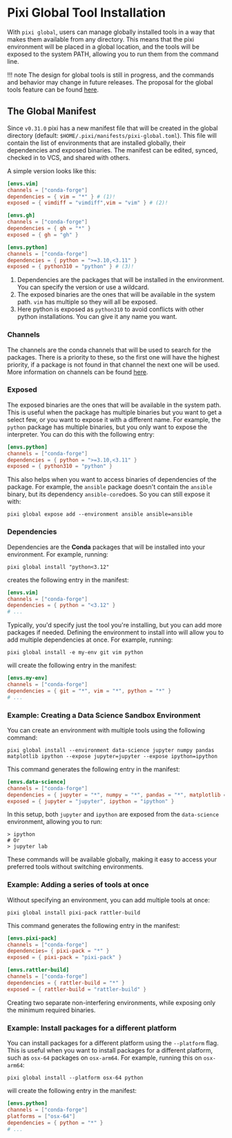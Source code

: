 # Pixi Global Tool Installation

With `pixi global`, users can manage globally installed tools in a way that makes them available from any directory.
This means that the pixi environment will be placed in a global location, and the tools will be exposed to the system PATH, allowing you to run them from the command line.

!!! note
    The design for global tools is still in progress, and the commands and behavior may change in future releases.
    The proposal for the global tools feature can be found [here](../design_proposals/pixi_global_manifest.md).

## The Global Manifest
Since `v0.31.0` pixi has a new manifest file that will be created in the global directory (default: `$HOME/.pixi/manifests/pixi-global.toml`).
This file will contain the list of environments that are installed globally, their dependencies and exposed binaries.
The manifest can be edited, synced, checked in to VCS, and shared with others.

A simple version looks like this:
```toml
[envs.vim]
channels = ["conda-forge"]
dependencies = { vim = "*" } # (1)!
exposed = { vimdiff = "vimdiff",vim = "vim" } # (2)!

[envs.gh]
channels = ["conda-forge"]
dependencies = { gh = "*" }
exposed = { gh = "gh" }

[envs.python]
channels = ["conda-forge"]
dependencies = { python = ">=3.10,<3.11" }
exposed = { python310 = "python" } # (3)!
```

1. Dependencies are the packages that will be installed in the environment. You can specify the version or use a wildcard.
2. The exposed binaries are the ones that will be available in the system path. `vim` has multiple so they will all be exposed.
3. Here python is exposed as `python310` to avoid conflicts with other python installations. You can give it any name you want.

### Channels
The channels are the conda channels that will be used to search for the packages.
There is a priority to these, so the first one will have the highest priority, if a package is not found in that channel the next one will be used.
More information on channels can be found [here](../advanced/channel_priority.md).

### Exposed
The exposed binaries are the ones that will be available in the system path.
This is useful when the package has multiple binaries but you want to get a select few, or you want to expose it with a different name.
For example, the `python` package has multiple binaries, but you only want to expose the interpreter.
You can do this with the following entry:
```toml
[envs.python]
channels = ["conda-forge"]
dependencies = { python = ">=3.10,<3.11" }
exposed = { python310 = "python" }
```
This also helps when you want to access binaries of dependencies of the package.
For example, the `ansible` package doesn't contain the `ansible` binary, but its dependency `ansible-core`does.
So you can still expose it with:
```
pixi global expose add --environment ansible ansible=ansible
```

### Dependencies
Dependencies are the **Conda** packages that will be installed into your environment. For example, running:
```
pixi global install "python<3.12"
```
creates the following entry in the manifest:
```toml
[envs.vim]
channels = ["conda-forge"]
dependencies = { python = "<3.12" }
# ...
```
Typically, you'd specify just the tool you're installing, but you can add more packages if needed.
Defining the environment to install into will allow you to add multiple dependencies at once.
For example, running:
```shell
pixi global install -e my-env git vim python
```
will create the following entry in the manifest:
```toml
[envs.my-env]
channels = ["conda-forge"]
dependencies = { git = "*", vim = "*", python = "*" }
# ...
```


### Example: Creating a Data Science Sandbox Environment
You can create an environment with multiple tools using the following command:
```shell
pixi global install --environment data-science jupyter numpy pandas matplotlib ipython --expose jupyter=jupyter --expose ipython=ipython
```
This command generates the following entry in the manifest:
```toml
[envs.data-science]
channels = ["conda-forge"]
dependencies = { jupyter = "*", numpy = "*", pandas = "*", matplotlib = "*", ipython = "*" }
exposed = { jupyter = "jupyter", ipython = "ipython" }
```
In this setup, both `jupyter` and `ipython` are exposed from the `data-science` environment, allowing you to run:
```shell
> ipython
# Or
> jupyter lab
```
These commands will be available globally, making it easy to access your preferred tools without switching environments.

### Example: Adding a series of tools at once
Without specifying an environment, you can add multiple tools at once:
```shell
pixi global install pixi-pack rattler-build
```
This command generates the following entry in the manifest:
```toml
[envs.pixi-pack]
channels = ["conda-forge"]
dependencies= { pixi-pack = "*" }
exposed = { pixi-pack = "pixi-pack" }

[envs.rattler-build]
channels = ["conda-forge"]
dependencies = { rattler-build = "*" }
exposed = { rattler-build = "rattler-build" }
```
Creating two separate non-interfering environments, while exposing only the minimum required binaries.

### Example: Install packages for a different platform
You can install packages for a different platform using the `--platform` flag.
This is useful when you want to install packages for a different platform, such as `osx-64` packages on `osx-arm64`.
For example, running this on `osx-arm64`:
```shell
pixi global install --platform osx-64 python
```
will create the following entry in the manifest:
```toml
[envs.python]
channels = ["conda-forge"]
platforms = ["osx-64"]
dependencies = { python = "*" }
# ...
```
